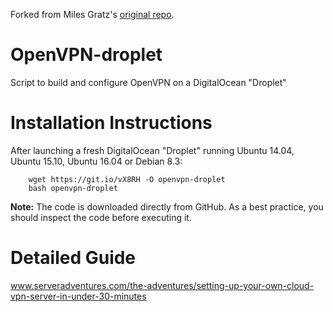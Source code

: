 Forked from Miles Gratz's [original repo](https://github.com/milesgratz/openvpn-droplet).

# OpenVPN-droplet
Script to build and configure OpenVPN on a DigitalOcean "Droplet"

# Installation Instructions
After launching a fresh DigitalOcean "Droplet" running Ubuntu 14.04, Ubuntu 15.10, Ubuntu 16.04 or Debian 8.3:

        wget https://git.io/vX8RH -O openvpn-droplet
        bash openvpn-droplet
        
<b>Note:</b> The code is downloaded directly from GitHub. As a best practice, you should inspect the code before executing it.

# Detailed Guide
www.serveradventures.com/the-adventures/setting-up-your-own-cloud-vpn-server-in-under-30-minutes
